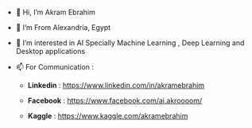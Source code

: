 - 👋 Hi, I’m Akram Ebrahim
- 🌱 I’m From Alexandria, Egypt
- 👀 I’m interested in AI Specially Machine Learning , Deep Learning and Desktop applications
- 📫 For Communication : 


     - **Linkedin** : https://www.linkedin.com/in/akramebrahim
  
     - **Facebook** : https://www.facebook.com/ai.akroooom/

     - **Kaggle** : https://www.kaggle.com/akramebrahim
